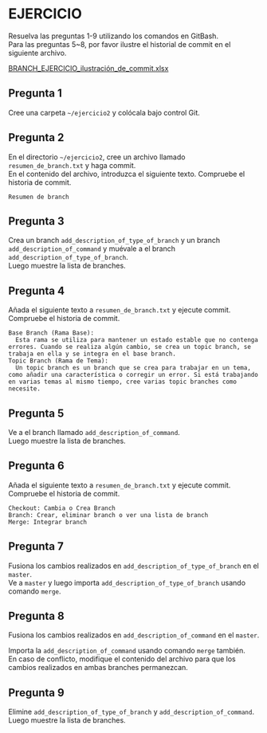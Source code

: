 # EJERCICIO

Resuelva las preguntas 1-9 utilizando los comandos en GitBash.<br>
Para las preguntas 5~8, por favor ilustre el historial de commit en el siguiente archivo.

[BRANCH_EJERCICIO_ilustración_de_commit.xlsx](https://github.com/itcha-organization/git-tutorial/files/14935519/BRANCH_EJERCICIO_ilustracion_de_commit.xlsx)

## Pregunta 1

Cree una carpeta `~/ejercicio2` y colócala bajo control Git.

## Pregunta 2

En el directorio `~/ejercicio2`, cree un archivo llamado `resumen_de_branch.txt` y haga commit.<br>
En el contenido del archivo, introduzca el siguiente texto.
Compruebe el historia de commit.
```
Resumen de branch
```

## Pregunta 3

Crea un branch `add_description_of_type_of_branch` y un branch `add_description_of_command` y muévale a el branch `add_description_of_type_of_branch`.<br>
Luego muestre la lista de branches.

## Pregunta 4

Añada el siguiente texto a `resumen_de_branch.txt` y ejecute commit.
Compruebe el historia de commit.
```
Base Branch (Rama Base):
  Esta rama se utiliza para mantener un estado estable que no contenga errores. Cuando se realiza algún cambio, se crea un topic branch, se trabaja en ella y se integra en el base branch.
Topic Branch (Rama de Tema):
  Un topic branch es un branch que se crea para trabajar en un tema, como añadir una característica o corregir un error. Si está trabajando en varias temas al mismo tiempo, cree varias topic branches como necesite.
```

## Pregunta 5

Ve a el branch llamado `add_description_of_command`.<br>
Luego muestre la lista de branches.

## Pregunta 6

Añada el siguiente texto a `resumen_de_branch.txt` y ejecute commit.
Compruebe el historia de commit.

```
Checkout: Cambia o Crea Branch
Branch: Crear, eliminar branch o ver una lista de branch
Merge: Integrar branch
```

## Pregunta 7

Fusiona los cambios realizados en `add_description_of_type_of_branch` en el `master`.<br>
Ve a `master` y luego importa `add_description_of_type_of_branch` usando comando `merge`.

## Pregunta 8

Fusiona los cambios realizados en `add_description_of_command` en el `master`.

Importa la `add_description_of_command` usando comando `merge` también.<br>
En caso de conflicto, modifique el contenido del archivo para que los cambios realizados en ambas branches permanezcan.

## Pregunta 9

Elimine `add_description_of_type_of_branch` y `add_description_of_command`.<br>
Luego muestre la lista de branches.

